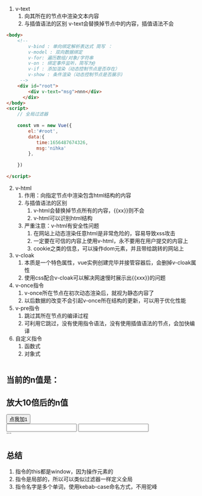 1. v-text
   1. 向其所在的节点中渲染文本内容
   2. 与插值语法的区别 v-text会替换掉节点中的内容，插值语法不会
```html
<body>
    <!-- 
        v-bind : 单向绑定解析表达式 简写 ：
        v-model : 双向数据绑定
        v-for: 遍历数组/对象/字符串
        v-on : 绑定事件监听，简写为@
        v-if : 添加渲染（动态控制节点是否存在）
        v-show : 条件渲染（动态控制节点是否展示)
     -->
    <div id="root">
        <div v-text="msg">nnn</div>
      </div>
</body>
<script>
    // 全局过滤器
  
    const vm = new Vue({
        el:'#root',
        data:{
           time:1656487674326,
           msg:'nihka'
        },
       
    })
      
</script>

```
2. v-html
   1. 作用：向指定节点中渲染包含html结构的内容
   2. 与插值语法的区别
      1. v-html会替换掉节点所有的内容，{{xx}}则不会
      2. v-html可以识别html结构
   3. 严重注意：v-html有安全性问题
      1. 在网站上动态渲染任意html是非常危险的，容易导致xss攻击
      2. 一定要在可信的内容上使用v-html，永不要用在用户提交的内容上
      3. cookie之类的信息，可以操作dom元素，并且带给跳转的网站上
3. v-cloak
   1. 本质是一个特色属性，vue实例创建完毕并接管容器后，会删掉v-cloak属性
   2. 使用css配合v-cloak可以解决网速慢时展示出{{xxx}}的问题
4. v-once指令
   1. v-once所在节点在初次动态渲染后，就视为静态内容了
   2. 以后数据的改变不会引起v-once所在结构的更新，可以用于优化性能
5. v-pre指令
   1. 跳过其所在节点的编译过程
   2. 可利用它跳过，没有使用指令语法，没有使用插值语法的节点，会加快编译
6. 自定义指令
   1. 函数式
   2. 对象式
   ```html
<body>
    <div id="root">
        <h2>当前的n值是：<span v-text="n"></span></h2>
        <h2>放大10倍后的n值<span v-big="n"></span></h2>
        <button>点我加1</button>
        <br>
        <input type="text" v-fbind:value="n">
        <!-- 命名写法 -->
        <input type="text" v-bind-number:value="n">
    </div>
</body>
<script>
       // 全局指令
    Vue.directives('fbind',{
        bind(element,binding){
                    element.value = 99
                },
                // 指令所在元素被插入页面
                inserted(element,binding){
                    element.focus()
                },
                // 指令所在的模板被重新解析时
                updated(element,binding) {
                    element.value = 99
                },
    })
    const vm = new Vue({
        el:'#root',
        data:{
         n:1
        },
        directives:{
            // big函数何时被调用
            // 1. 指令所在的模板被重新解析时
            big(element,binding){
                element.innerText = binding.value * 10
                // a是dom元素 span
                // b是对象，将元素和指令进行绑定
            },
            fbind:{
                //指令与元素成功绑定时（一上来）
                bind(element,binding){
                    element.value = 99
                },
                // 指令所在元素被插入页面
                inserted(element,binding){
                    element.focus()
                },
                // 指令所在的模板被重新解析时
                updated(element,binding) {
                    element.value = 99
                },
            },
            'bind-number':{
               }
            }
        }
    })
      
</script>
   ``` 

## 总结
1. 指令的this都是window，因为操作元素的
2. 指令是局部的，所以可以类似过滤器一样定义全局
3. 指令名字是多个单词，使用kebab-case命名方式，不用驼峰
